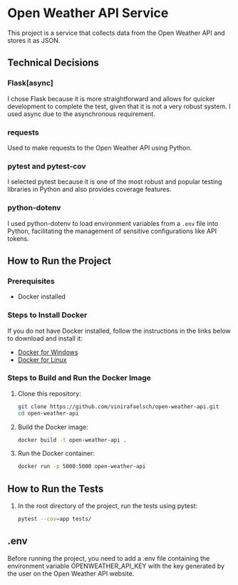 # Open Weather API Service

This project is a service that collects data from the Open Weather API and stores it as JSON.

## Technical Decisions

### Flask[async]
I chose Flask because it is more straightforward and allows for quicker development to complete the test, given that it is not a very robust system. I used async due to the asynchronous requirement.

### requests
Used to make requests to the Open Weather API using Python.

### pytest and pytest-cov
I selected pytest because it is one of the most robust and popular testing libraries in Python and also provides coverage features.

### python-dotenv
I used python-dotenv to load environment variables from a `.env` file into Python, facilitating the management of sensitive configurations like API tokens.

## How to Run the Project

### Prerequisites
- Docker installed

### Steps to Install Docker
If you do not have Docker installed, follow the instructions in the links below to download and install it:
- [Docker for Windows](https://docs.docker.com/desktop/install/windows-install/)
- [Docker for Linux](https://docs.docker.com/desktop/install/linux-install/)

### Steps to Build and Run the Docker Image
1. Clone this repository:
   ```bash
   git clone https://github.com/vinirafaelsch/open-weather-api.git
   cd open-weather-api
2. Build the Docker image:
   ```bash
   docker build -t open-weather-api .
3. Run the Docker container:
   ```bash
   docker run -p 5000:5000 open-weather-api

## How to Run the Tests
1. In the root directory of the project, run the tests using pytest:
   ```bash
   pytest --cov=app tests/

## .env
Before running the project, you need to add a .env file containing the environment variable OPENWEATHER_API_KEY with the key generated by the user on the Open Weather API website.
